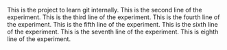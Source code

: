 This is the project to learn git internally.
This is the second line of the experiment.
This is the third line of the experiment.
This is the fourth line of the experiment.
This is the fifth line of the experiment.
This is the sixth line of the experiment.
This is the seventh line of the experiment.
This is eighth line of the experiment.
